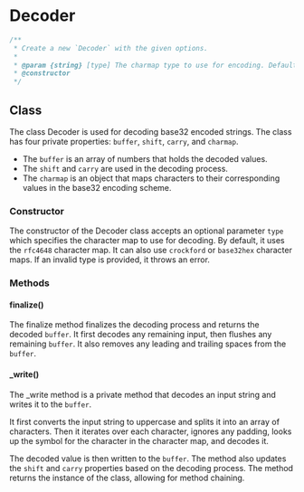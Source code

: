 # Decoder

```ts
/**
 * Create a new `Decoder` with the given options.
 *
 * @param {string} [type] The charmap type to use for encoding. Default is 'rfc4648'.
 * @constructor
 */
```

## Class

The class Decoder is used for decoding base32 encoded strings. The class has four private properties: `buffer`, `shift`, `carry`, and `charmap`.

- The `buffer` is an array of numbers that holds the decoded values.
- The `shift` and `carry` are used in the decoding process.
- The `charmap` is an object that maps characters to their corresponding values in the base32 encoding scheme.

### Constructor

The constructor of the Decoder class accepts an optional parameter `type` which specifies the character map to use for decoding. By default, it uses the `rfc4648` character map. It can also use `crockford` or `base32hex` character maps. If an invalid type is provided, it throws an error.

### Methods

#### finalize()

The finalize method finalizes the decoding process and returns the decoded `buffer`. It first decodes any remaining input, then flushes any remaining `buffer`. It also removes any leading and trailing spaces from the `buffer`.

#### _write()

The _write method is a private method that decodes an input string and writes it to the `buffer`.

It first converts the input string to uppercase and splits it into an array of characters. Then it iterates over each character, ignores any padding, looks up the symbol for the character in the character map, and decodes it.

The decoded value is then written to the `buffer`. The method also updates the `shift` and `carry` properties based on the decoding process. The method returns the instance of the class, allowing for method chaining.
